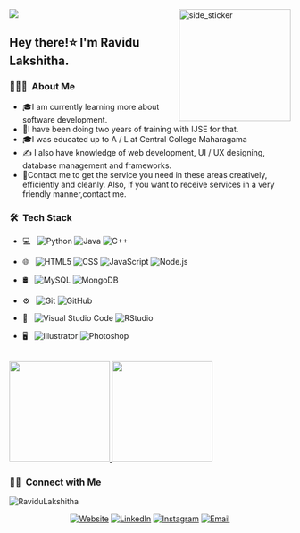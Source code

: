 <img src="https://readme-typing-svg.herokuapp.com?color=%white&center=true&vCenter=true&width=600&height=45&lines=Hi%2C+I'm+Ravidu+Lakshitha+Jayalath;Software+Engineer+and+UX/UI+Designer;I'm+Student+In+IJSE+Institute">

<img align="right" width=200px height=200px alt="side_sticker" src="https://media.giphy.com/media/3osxYzuMvUJJcqzND2/giphy.gif" />
 

<h2> Hey there!⭐️ I'm Ravidu Lakshitha.</h2>

<h3> 👨🏻‍💻 &nbsp;About Me </h3>


- 🎓I am currently learning more about software development.
- 🤔I have been doing two years of training with IJSE for that.
- 🎓I was educated up to A / L at Central College Maharagama
- ✍️ I also have knowledge of web development, 
UI / UX designing, database management
and frameworks. 
- 💼Contact me to get the service you 
need in these areas creatively, efficiently and cleanly.
Also, if you want to receive services in a 
very friendly manner,contact me.

<h3> 🛠 &nbsp;Tech Stack</h3>

- 💻 &nbsp;
  ![Python](https://img.shields.io/badge/-Python-333333?style=flat&logo=python)
  ![Java](https://img.shields.io/badge/-Java-333333?style=flat&logo=Java&logoColor=007396)
  ![C++](https://img.shields.io/badge/-C++-333333?style=flat&logo=C%2B%2B&logoColor=00599C)
 
- 🌐 &nbsp;
  ![HTML5](https://img.shields.io/badge/-HTML5-333333?style=flat&logo=HTML5)
  ![CSS](https://img.shields.io/badge/-CSS-333333?style=flat&logo=CSS3&logoColor=1572B6)
  ![JavaScript](https://img.shields.io/badge/-JavaScript-333333?style=flat&logo=javascript)
  ![Node.js](https://img.shields.io/badge/-Node.js-333333?style=flat&logo=node.js)
  
- 🛢 &nbsp;
  ![MySQL](https://img.shields.io/badge/-MySQL-333333?style=flat&logo=mysql)
  ![MongoDB](https://img.shields.io/badge/-MongoDB-333333?style=flat&logo=mongodb)
- ⚙️ &nbsp;
  ![Git](https://img.shields.io/badge/-Git-333333?style=flat&logo=git)
  ![GitHub](https://img.shields.io/badge/-GitHub-333333?style=flat&logo=github)
 
- 🔧 &nbsp;
  ![Visual Studio Code](https://img.shields.io/badge/-Visual%20Studio%20Code-333333?style=flat&logo=visual-studio-code&logoColor=007ACC)
  ![RStudio](https://img.shields.io/badge/-RStudio-333333?style=flat&logo=rstudio)
 - 🖥 &nbsp;
  ![Illustrator](https://img.shields.io/badge/-Illustrator-333333?style=flat&logo=adobe-illustrator)
  ![Photoshop](https://img.shields.io/badge/-Photoshop-333333?style=flat&logo=adobe-photoshop)
 
<br/>

<a href="https://github.com/shenu01">
  <img height="180em" src="https://github-readme-stats.vercel.app/api?username=shenu01&theme=buefy&show_icons=true" />
  <img height="180em" src="https://github-readme-stats.vercel.app/api/top-langs/?username=shenu01&theme=buefy&layout=compact" />
</a>

<br/>

<h3> 🤝🏻 &nbsp;Connect with Me </h3>
<p align="left"> <img src="https://komarev.com/ghpvc/?username=RaviduLakshitha&label=Profile%20views&color=0e75b6&style=flat" alt="RaviduLakshitha" /> </p>

<p align="center">
<a href="https://shenu01.github.io/MyProfile/"><img alt="Website" src="https://img.shields.io/badge/Website-www.Ravidu.com-blue?style=flat-square&logo=google-chrome"></a>
<a href="https://www.linkedin.com/in/ravidu-lakshitha-8988061bb/"><img alt="LinkedIn" src="https://img.shields.io/badge/LinkedIn-Ravidu%20Lakshitha%20-blue?style=flat-square&logo=linkedin"></a>
<a href="https://www.instagram.com/shenu-roysh/"><img alt="Instagram" src="https://img.shields.io/badge/Instagram-shenu__-blue?style=flat-square&logo=instagram"></a>
<a href="mailto:ravidulakshitha@gmail360.com"><img alt="Email" src="https://img.shields.io/badge/Email-Ravidulakshitha360@gmail.com-blue?style=flat-square&logo=gmail"></a>
</p>

